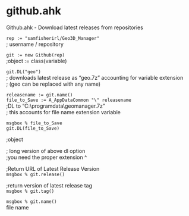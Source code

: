 <h1 class="code-line" data-line-start=0 data-line-end=1 ><a id="githubahk_0"></a>github.ahk</h1>
<p class="has-line-data" data-line-start="1" data-line-end="2">Github.ahk - Download latest releases from repositories</p>
<p class="has-line-data" data-line-start="3" data-line-end="5"><code>rep := &quot;samfisherirl/Geo3D_Manager&quot;</code><br>
;        username   /   repository</p>
<p class="has-line-data" data-line-start="7" data-line-end="9"><code>git := new Github(rep)</code><br>
;object :=  class(variable)</p>
<p class="has-line-data" data-line-start="10" data-line-end="13"><code>git.DL(&quot;geo&quot;)</code><br>
; downloads latest release as “geo.7z” accounting for variable extension<br>
; (geo can be replaced with any name)</p>
<p class="has-line-data" data-line-start="15" data-line-end="19"><code>releasename := git.name()</code><br>
<code>file_to_Save := A_AppDataCommon &quot;\&quot; releasename</code><br>
;DL to “C:\programdata\geomanager.7z”<br>
; this accounts for file name extension variable</p>
<p class="has-line-data" data-line-start="21" data-line-end="23"><code>msgbox % file_to_Save</code><br>
<code>git.DL(file_to_Save)</code></p>
<p class="has-line-data" data-line-start="24" data-line-end="25">;object</p>
<p class="has-line-data" data-line-start="27" data-line-end="29">; long version of above dl option<br>
;you need the proper extension ^</p>
<p class="has-line-data" data-line-start="31" data-line-end="33">;Return URL of Latest Release Version<br>
<code>msgbox % git.release()</code></p>
<p class="has-line-data" data-line-start="35" data-line-end="37">;return version of latest release tag<br>
<code>msgbox % git.tag()</code></p>
<p class="has-line-data" data-line-start="38" data-line-end="40"><code>msgbox % git.name()</code><br>
file name</p>
